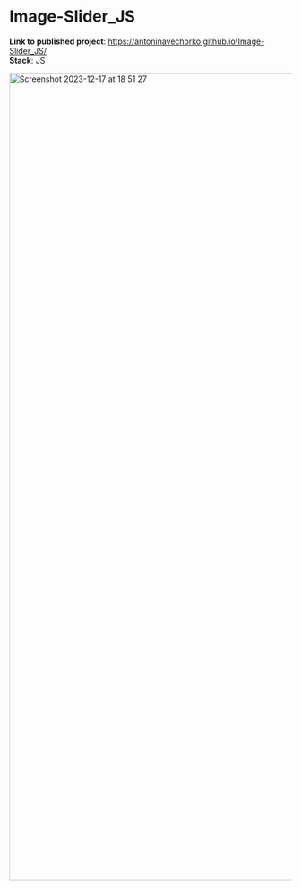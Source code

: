 # Image-Slider_JS

<b>Link to published project</b>: https://antoninavechorko.github.io/Image-Slider_JS/
<br/>
<b>Stack</b>: JS


<img width="1440" alt="Screenshot 2023-12-17 at 18 51 27" src="https://github.com/antoninavechorko/Image-Slider_JS/assets/91696706/1fc69634-6504-4e67-841a-b6233c8b12f8">

